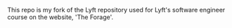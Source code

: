 This repo is my fork of the Lyft repository used for Lyft's software engineer course on the website, 'The Forage'.
